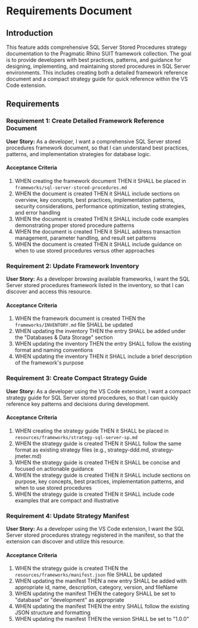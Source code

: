 # Requirements Document

## Introduction

This feature adds comprehensive SQL Server Stored Procedures strategy documentation to the Pragmatic Rhino SUIT framework collection. The goal is to provide developers with best practices, patterns, and guidance for designing, implementing, and maintaining stored procedures in SQL Server environments. This includes creating both a detailed framework reference document and a compact strategy guide for quick reference within the VS Code extension.

## Requirements

### Requirement 1: Create Detailed Framework Reference Document

**User Story:** As a developer, I want a comprehensive SQL Server stored procedures framework document, so that I can understand best practices, patterns, and implementation strategies for database logic.

#### Acceptance Criteria

1. WHEN creating the framework document THEN it SHALL be placed in `frameworks/sql-server-stored-procedures.md`
2. WHEN the document is created THEN it SHALL include sections on overview, key concepts, best practices, implementation patterns, security considerations, performance optimization, testing strategies, and error handling
3. WHEN the document is created THEN it SHALL include code examples demonstrating proper stored procedure patterns
4. WHEN the document is created THEN it SHALL address transaction management, parameter handling, and result set patterns
5. WHEN the document is created THEN it SHALL include guidance on when to use stored procedures versus other approaches

### Requirement 2: Update Framework Inventory

**User Story:** As a developer browsing available frameworks, I want the SQL Server stored procedures framework listed in the inventory, so that I can discover and access this resource.

#### Acceptance Criteria

1. WHEN the framework document is created THEN the `frameworks/INVENTORY.md` file SHALL be updated
2. WHEN updating the inventory THEN the entry SHALL be added under the "Databases & Data Storage" section
3. WHEN updating the inventory THEN the entry SHALL follow the existing format and naming conventions
4. WHEN updating the inventory THEN it SHALL include a brief description of the framework's purpose

### Requirement 3: Create Compact Strategy Guide

**User Story:** As a developer using the VS Code extension, I want a compact strategy guide for SQL Server stored procedures, so that I can quickly reference key patterns and decisions during development.

#### Acceptance Criteria

1. WHEN creating the strategy guide THEN it SHALL be placed in `resources/frameworks/strategy-sql-server-sp.md`
2. WHEN the strategy guide is created THEN it SHALL follow the same format as existing strategy files (e.g., strategy-ddd.md, strategy-jmeter.md)
3. WHEN the strategy guide is created THEN it SHALL be concise and focused on actionable guidance
4. WHEN the strategy guide is created THEN it SHALL include sections on purpose, key concepts, best practices, implementation patterns, and when to use stored procedures
5. WHEN the strategy guide is created THEN it SHALL include code examples that are compact and illustrative

### Requirement 4: Update Strategy Manifest

**User Story:** As a developer using the VS Code extension, I want the SQL Server stored procedures strategy registered in the manifest, so that the extension can discover and utilize this resource.

#### Acceptance Criteria

1. WHEN the strategy guide is created THEN the `resources/frameworks/manifest.json` file SHALL be updated
2. WHEN updating the manifest THEN a new entry SHALL be added with appropriate id, name, description, category, version, and fileName
3. WHEN updating the manifest THEN the category SHALL be set to "database" or "development" as appropriate
4. WHEN updating the manifest THEN the entry SHALL follow the existing JSON structure and formatting
5. WHEN updating the manifest THEN the version SHALL be set to "1.0.0"
